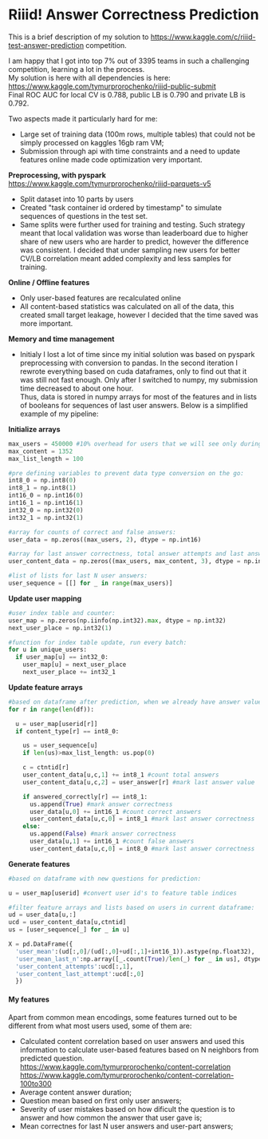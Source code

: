 # Riiid! Answer Correctness Prediction

This is a brief description of my solution to https://www.kaggle.com/c/riiid-test-answer-prediction competition.

I am happy that I got into top 7% out of 3395 teams in such a challenging competition, learning a lot in the process. \
My solution is here with all dependencies is here: https://www.kaggle.com/tymurprorochenko/riiid-public-submit \
Final ROC AUC for local CV is 0.788, public LB is 0.790 and private LB is 0.792.

Two aspects made it particularly hard for me:
* Large set of training data (100m rows, multiple tables) that could not be simply processed on kaggles 16gb ram VM;
* Submission through api with time constraints and a need to update features online made code optimization very important.


**Preprocessing, with pyspark** https://www.kaggle.com/tymurprorochenko/riiid-parquets-v5
* Split dataset into 10 parts by users
* Created "task container id ordered by timestamp" to simulate sequences of questions in the test set.
* Same splits were further used for training and testing. 
Such strategy meant that local validation was worse than leaderboard due to higher share of new users who are harder to predict, however the difference was consistent. 
I decided that under sampling new users for better CV/LB correlation meant added complexity and less samples for training. 

**Online / Offline features**
* Only user-based features are recalculated online
* All content-based statistics was calculated on all of the data, this created small target leakage, however I decided that the time saved was more important.


**Memory and time management**
* Initialy I lost a lot of time since my initial solution was based on pyspark preprocessing with conversion to pandas. 
In the second iteration I rewrote everything based on cuda dataframes, only to find out that it was still not fast enough.
Only after I switched to numpy, my submission time decreased to about one hour. \
Thus, data is stored in numpy arrays for most of the features and in lists of booleans for sequences of last user answers. 
Below is a simplified example of my pipeline:

**Initialize arrays**
```python
max_users = 450000 #10% overhead for users that we will see only during submission
max_content = 1352
max_list_length = 100

#pre defining variables to prevent data type conversion on the go: 
int8_0 = np.int8(0)
int8_1 = np.int8(1)
int16_0 = np.int16(0)
int16_1 = np.int16(1)
int32_0 = np.int32(0)
int32_1 = np.int32(1)

#array for counts of correct and false answers:
user_data = np.zeros((max_users, 2), dtype = np.int16)

#array for last answer correctness, total answer attempts and last answer value:
user_content_data = np.zeros((max_users, max_content, 3), dtype = np.int8)

#list of lists for last N user answers:
user_sequence = [[] for _ in range(max_users)]
```

**Update user mapping**
```python
#user index table and counter:
user_map = np.zeros(np.iinfo(np.int32).max, dtype = np.int32)
next_user_place = np.int32(1)

#function for index table update, run every batch:
for u in unique_users:
  if user_map[u] == int32_0:
    user_map[u] = next_user_place
    next_user_place += int32_1
```


**Update feature arrays**
```python
#based on dataframe after prediction, when we already have answer values:
for r in range(len(df)):

  u = user_map[userid[r]]
  if content_type[r] == int8_0: 

    us = user_sequence[u]
    if len(us)>max_list_length: us.pop(0)

    c = ctntid[r]
    user_content_data[u,c,1] += int8_1 #count total answers
    user_content_data[u,c,2] = user_answer[r] #mark last answer value

    if answered_correctly[r] == int8_1:
      us.append(True) #mark answer correctness
      user_data[u,0] += int16_1 #count correct answers
      user_content_data[u,c,0] = int8_1 #mark last answer correctness
    else:
      us.append(False) #mark answer correctness
      user_data[u,1] += int16_1 #count false answers
      user_content_data[u,c,0] = int8_0 #mark last answer correctness
```


**Generate features**
```python
#based on dataframe with new questions for prediction:

u = user_map[userid] #convert user id's to feature table indices

#filter feature arrays and lists based on users in current dataframe:
ud = user_data[u,:]
ucd = user_content_data[u,ctntid] 
us = [user_sequence[_] for _ in u]

X = pd.DataFrame({
  'user_mean':(ud[:,0]/(ud[:,0]+ud[:,1]+int16_1)).astype(np.float32),
  'user_mean_last_n':np.array([_.count(True)/len(_) for _ in us], dtype = np.float32)
  'user_content_attempts':ucd[:,1],
  'user_content_last_attempt':ucd[:,0]
  })
```

#### My features
Apart from common mean encodings, some features turned out to be different from what most users used, some of them are:

* Calculated content correlation based on user answers and used this information to calculate user-based features based on N neighbors from predicted question.\
  https://www.kaggle.com/tymurprorochenko/content-correlation \
  https://www.kaggle.com/tymurprorochenko/content-correlation-100to300 
* Average content answer duration;
* Question mean based on first only user answers;
* Severity of user mistakes based on how dificult the question is to answer and how common the answer that user gave is;
* Mean correctnes for last N user answers and user-part answers;
